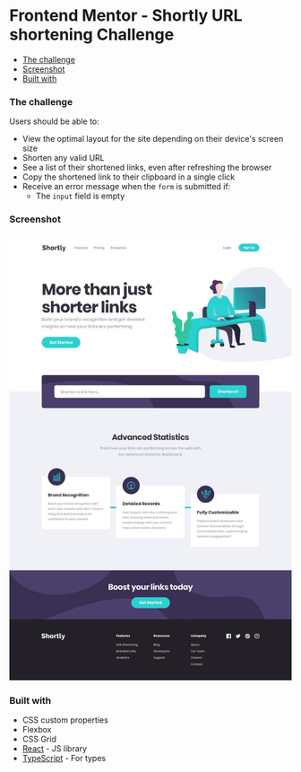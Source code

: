 # Frontend Mentor - Shortly URL shortening Challenge

- [The challenge](#the-challenge)
- [Screenshot](#screenshot)
- [Built with](#built-with)

### The challenge

Users should be able to:

- View the optimal layout for the site depending on their device's screen size
- Shorten any valid URL
- See a list of their shortened links, even after refreshing the browser
- Copy the shortened link to their clipboard in a single click
- Receive an error message when the `form` is submitted if:
  - The `input` field is empty

### Screenshot

![](./design/desktop-design.jpg)


### Built with

- CSS custom properties
- Flexbox
- CSS Grid
- [React](https://reactjs.org/) - JS library
- [TypeScript](https://www.typescriptlang.org/) - For types